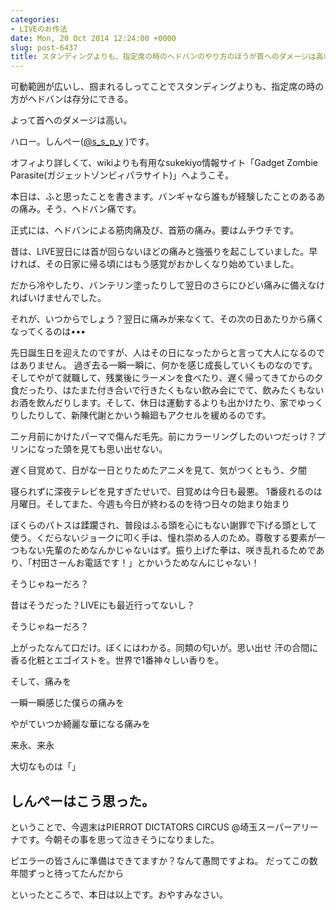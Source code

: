 ```yaml
---
categories:
- LIVEのお作法
date: Mon, 20 Oct 2014 12:24:00 +0000
slug: post-6437
title: スタンディングよりも、指定席の時のヘドバンのやり方のほうが首へのダメージは高い。
---
```


可動範囲が広いし、掴まれるしってことでスタンディングよりも、指定席の時の方がヘドバンは存分にできる。

よって首へのダメージは高い。

<!--more-->

ハロー。しんぺー(<a href="https://twitter.com/s_s_p_y" target="_blank">@s_s_p_y</a> )です。

オフィより詳しくて、wikiよりも有用なsukekiyo情報サイト「Gadget Zombie Parasite(ガジェットゾンビィパラサイト)」へようこそ。

本日は、ふと思ったことを書きます。バンギャなら誰もが経験したことのあるあの痛み。そう、ヘドバン痛です。

正式には、ヘドバンによる筋肉痛及び、首筋の痛み。要はムチウチです。

昔は、LIVE翌日には首が回らないほどの痛みと強張りを起こしていました。早ければ、その日家に帰る頃にはもう感覚がおかしくなり始めていました。

だから冷やしたり、バンテリン塗ったりして翌日のさらにひどい痛みに備えなければいけませんでした。

それが、いつからでしょう？翌日に痛みが来なくて、その次の日あたりから痛くなってくるのは•••

先日誕生日を迎えたのですが、人はその日になったからと言って大人になるのではありません。
過ぎ去る一瞬一瞬に、何かを感じ成長していくものなのです。そしてやがて就職して、残業後にラーメンを食べたり、遅く帰ってきてからの夕食だったり、はたまた付き合いで行きたくもない飲み会にでて、飲みたくもないお酒を飲んだりします。そして、休日は運動するよりも出かけたり、家でゆっくりしたりして、新陳代謝とかいう輪廻もアクセルを緩めるのです。

二ヶ月前にかけたパーマで傷んだ毛先。前にカラーリングしたのいつだっけ？プリンになった頭を見ても思い出せない。

遅く目覚めて、日がな一日とりためたアニメを見て、気がつくともう、夕闇


寝られずに深夜テレビを見すぎたせいで、目覚めは今日も最悪。
1番疲れるのは月曜日。そしてまた、今週も今日が終わるのを待つ日々の始まり始まり

ぼくらのパトスは蹂躙され、普段はふる頭を心にもない謝罪で下げる頭として使う。くだらないジョークに叩く手は、憧れ崇める人のため。尊敬する要素が一つもない先輩のためなんかじゃないはず。振り上げた拳は、咲き乱れるためであり、「村田さーんお電話です！」とかいうためなんにじゃない！



そうじゃねーだろ？


昔はそうだった？LIVEにも最近行ってないし？


そうじゃねーだろ？


上がったなんて口だけ。ぼくにはわかる。同類の匂いが。思い出せ
汗の合間に香る化粧とエゴイストを。世界で1番神々しい香りを。

そして、痛みを



一瞬一瞬感じた僕らの痛みを

やがていつか綺麗な華になる痛みを


来永、来永


大切なものは「」

<h2>しんぺーはこう思った。</h2>

ということで、今週末はPIERROT DICTATORS CIRCUS @埼玉スーパーアリーナです。今朝その事を思って泣きそうになりました。

ピエラーの皆さんに準備はできてますか？なんて愚問ですよね。
だってこの数年間ずっと待ってたんだから


といったところで、本日は以上です。おやすみなさい。